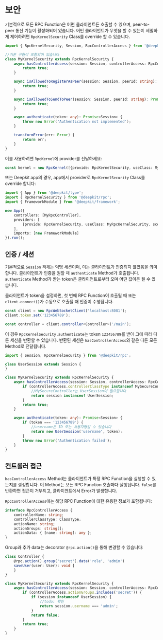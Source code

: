 # 보안

기본적으로 모든 RPC Function은 어떤 클라이언트든 호출할 수 있으며, peer-to-peer 통신 기능이 활성화되어 있습니다. 어떤 클라이언트가 무엇을 할 수 있는지 세밀하게 제어하려면 `RpcKernelSecurity` Class를 override 할 수 있습니다.

```typescript
import { RpcKernelSecurity, Session, RpcControllerAccess } from '@deepkit/type';

//기본 구현이 포함되어 있습니다
class MyKernelSecurity extends RpcKernelSecurity {
    async hasControllerAccess(session: Session, controllerAccess: RpcControllerAccess): Promise<boolean> {
        return true;
    }

    async isAllowedToRegisterAsPeer(session: Session, peerId: string): Promise<boolean> {
        return true;
    }

    async isAllowedToSendToPeer(session: Session, peerId: string): Promise<boolean> {
        return true;
    }

    async authenticate(token: any): Promise<Session> {
        throw new Error('Authentication not implemented');
    }

    transformError(err: Error) {
        return err;
    }
}
```

이를 사용하려면 `RpcKernel`에 provider를 전달하세요:

```typescript
const kernel = new RpcKernel([{provide: RpcKernelSecurity, useClass: MyKernelSecurity, scope: 'rpc'}]);
```

또는 Deepkit app의 경우, app에서 provider로 `RpcKernelSecurity` Class를 override 합니다:

```typescript
import { App } from '@deepkit/type';
import { RpcKernelSecurity } from '@deepkit/rpc';
import { FrameworkModule } from '@deepkit/framework';

new App({
    controllers: [MyRpcController],
    providers: [
        {provide: RpcKernelSecurity, useClass: MyRpcKernelSecurity, scope: 'rpc'}
    ],
    imports: [new FrameworkModule]
}).run();
```

## 인증 / 세션

기본적으로 `Session` 객체는 익명 세션이며, 이는 클라이언트가 인증되지 않았음을 의미합니다. 클라이언트가 인증을 원할 때 `authenticate` Method가 호출됩니다. `authenticate` Method가 받는 token은 클라이언트로부터 오며 어떤 값이든 될 수 있습니다.

클라이언트가 token을 설정하면, 첫 번째 RPC Function이 호출될 때 또는 `client.connect()`가 수동으로 호출될 때 인증이 수행됩니다.


```typescript
const client = new RpcWebSocketClient('localhost:8081');
client.token.set('123456789');

const controller = client.controller<Controller>('/main');
```

이 경우 `RpcKernelSecurity.authenticate`는 token `123456789`를 받아 그에 따라 다른 세션을 반환할 수 있습니다. 반환된 세션은 `hasControllerAccess`와 같은 다른 모든 Method로 전달됩니다.

```typescript
import { Session, RpcKernelSecurity } from '@deepkit/rpc';

class UserSession extends Session {
}

class MyKernelSecurity extends RpcKernelSecurity {
    async hasControllerAccess(session: Session, controllerAccess: RpcControllerAccess): Promise<boolean> {
        if (controllerAccess.controllerClassType instanceof MySecureController) {
            //MySecureController는 UserSession이 필요합니다
            return session instanceof UserSession;
        }
        return true;
    }

    async authenticate(token: any): Promise<Session> {
        if (token === '123456789') {
            //username은 ID 또는 사용자명일 수 있습니다
            return new UserSession('username', token);
        }
        throw new Error('Authentication failed');
    }
}
```

## 컨트롤러 접근

`hasControllerAccess` Method는 클라이언트가 특정 RPC Function을 실행할 수 있는지를 결정합니다. 이 Method는 모든 RPC Function 호출마다 실행됩니다. `false`를 반환하면 접근이 거부되고, 클라이언트에서 Error가 발생합니다.

`RpcControllerAccess`에는 해당 RPC Function에 대한 유용한 정보가 포함됩니다:

```typescript
interface RpcControllerAccess {
    controllerName: string;
    controllerClassType: ClassType;
    actionName: string;
    actionGroups: string[];
    actionData: { [name: string]: any };
}
```

Group과 추가 data는 decorator `@rpc.action()`을 통해 변경할 수 있습니다:

```typescript
class Controller {
    @rpc.action().group('secret').data('role', 'admin')
    saveUser(user: User): void {
    }
}

class MyKernelSecurity extends RpcKernelSecurity {
    async hasControllerAccess(session: Session, controllerAccess: RpcControllerAccess): Promise<boolean> {
        if (controllerAccess.actionGroups.includes('secret')) {
            if (session instanceof UserSession) {
                //todo: 확인
                return session.username === 'admin';
            }
            return false;
        }
        return true;
    }
}
```